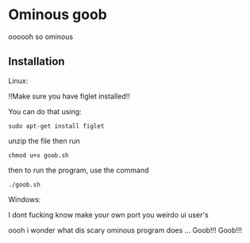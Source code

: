 # Ominous goob

oooooh so ominous

 ## Installation
Linux:

!!Make sure you have figlet installed!!

You can do that using:

 ```
sudo apt-get install figlet
```

 unzip the file then run

 
 ```
chmod u+x goob.sh
```

then to run the program, use the command 

 ```
./goob.sh
```
Windows:

I dont fucking know make your own port you weirdo ui user's

oooh i wonder what dis scary ominous program does ... 
Goob!!!
Goob!!!
